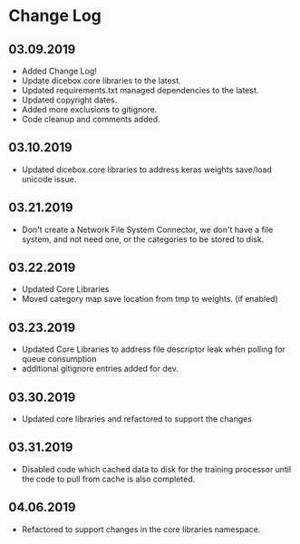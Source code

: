 Change Log
==========

03.09.2019
----------
* Added Change Log!
* Update dicebox.core libraries to the latest.
* Updated requirements.txt managed dependencies to the latest.
* Updated copyright dates.
* Added more exclusions to gitignore.
* Code cleanup and comments added.

03.10.2019
----------
* Updated dicebox.core libraries to address keras weights save/load unicode issue.

03.21.2019
----------
* Don't create a Network File System Connector, we don't have a file system, and not need one, or the categories to be stored to disk.

03.22.2019
----------
* Updated Core Libraries
* Moved category map save location from tmp to weights. (if enabled)

03.23.2019
----------
* Updated Core Libraries to address file descriptor leak when polling for queue consumption
* additional gitignore entries added for dev.

03.30.2019
----------
* Updated core libraries and refactored to support the changes

03.31.2019
----------
* Disabled code which cached data to disk for the training processor until the code to pull from cache is also completed.

04.06.2019
----------
* Refactored to support changes in the core libraries namespace.

